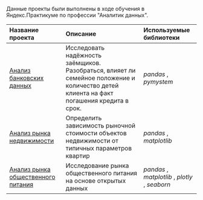 Данные проекты были выполнены в ходе обучения в Яндекс.Практикуме по профессии "Аналитик данных".

| Название проекта | Описание | Используемые библиотеки | 
| :---------------------- | :---------------------- | :---------------------- |
| [Анализ банковских данных](https://github.com/kshaplyko/yandex_praktikum_projects/blob/main/Анализ%20банковских%20данных.ipynb) | Исследовать надёжность заёмщиков. Разобраться, влияет ли семейное положение и количество детей клиента на факт погашения кредита в срок.| *pandas* , *pymystem* |
| [Анализ рынка недвижимости](https://github.com/kshaplyko/yandex_praktikum_projects/blob/main/Анализ%20рынка%20недвижимости.ipynb) | Определить зависимость рыночной стоимости объектов недвижимости от типичных параметров квартир | *pandas* , *matplotlib* |
| [Анализ рынка общественного питания](https://github.com/kshaplyko/yandex_praktikum_projects/blob/main/Анализ%20рынка%20общественного%20питания.ipynb) | Исследование рынка общественного питания на основе открытых данных | *pandas* , *matplotlib* , *plotly* , *seaborn* |

